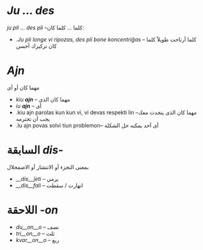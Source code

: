 # *Ju … des*

*ju pli … des pli* –كلما … كلما كان:

- *.Ju pli longe vi ripozas, des pli bone koncentriĝas* – كلما أرتاحت طويلاً كلما كان تركيزك أحسن
 

# *Ajn*
 
مهما كان أو أى 
- *kiu __ajn__* – مهما كان الذى
- *iu __ajn__* – أى 
- .kiu ajn parolas kun kun vi, vi devas respekti lin –مهما كان الذى يتحدث معك يجب أن تحترمه 
- .Iu ajn povas solvi tiun problemon– أى أحد يمكنه حل الشكلة 

# السابقة *dis-*

بمعنى التجزء أو الانتشار أو الاضمحلال
- *__dis__ĵeti* – يرمي 
- *__dis__fali* – انهارت / سقطت
 

# اللاحقة *-on*


- *du__on__o* – نصف 
- *tri__on__o* – ثلث
- *kvar__on__o* – ربع 
 

